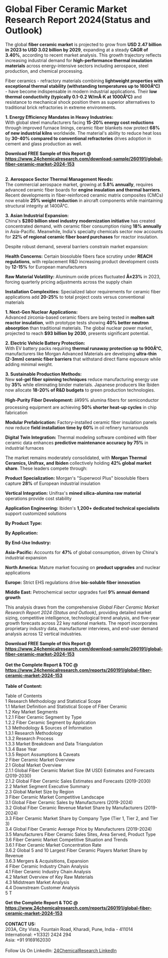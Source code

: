 <h1>Global Fiber Ceramic Market Research Report 2024(Status and Outlook)</h1><p>The global <strong>fiber ceramic market</strong> is projected to grow from <strong>USD 2.47 billion in 2023 to USD 3.02 billion by 2029</strong>, expanding at a steady <strong>CAGR of 3.40%</strong>, according to recent market analysis. This growth trajectory reflects increasing industrial demand for <strong>high-performance thermal insulation materials</strong> across energy-intensive sectors including aerospace, steel production, and chemical processing.</p><p>Fiber ceramics - refractory materials combining <strong>lightweight properties with exceptional thermal stability (withstanding temperatures up to 1600Â°C)</strong> - have become indispensable in modern industrial applications. Their <strong>low thermal conductivity (typically 0.1-0.2 W/mÂ·K at 1000Â°C)</strong> and resistance to mechanical shock position them as superior alternatives to traditional brick refractories in extreme environments.</p><p><strong>1. Energy Efficiency Mandates in Heavy Industries:</strong><br>
With global steel manufacturers facing <strong>15-20% energy cost reductions</strong> through improved furnace linings, ceramic fiber blankets now protect <strong>68% of new industrial kilns</strong> worldwide. The material's ability to reduce heat loss by <strong>30-40% compared to conventional refractories</strong> drives adoption in cement and glass production as well.</p><div><b>Download FREE Sample of this Report @ 
            <a href="https://www.24chemicalresearch.com/download-sample/260191/global-fiber-ceramic-market-2024-153">
            https://www.24chemicalresearch.com/download-sample/260191/global-fiber-ceramic-market-2024-153</a></b></div><br><p><strong>2. Aerospace Sector Thermal Management Needs:</strong><br>
The commercial aerospace market, growing at <strong>5.8% annually</strong>, requires advanced ceramic fiber boards for <strong>engine insulation and thermal barriers</strong>. Recent developments in fiber-reinforced ceramic matrix composites (CMCs) now enable <strong>25% weight reduction</strong> in aircraft components while maintaining structural integrity at 1400Â°C.</p><p><strong>3. Asian Industrial Expansion:</strong><br>
China's <strong>$280 billion steel industry modernization initiative</strong> has created concentrated demand, with ceramic fiber consumption rising <strong>18% annually</strong> in Asia-Pacific. Meanwhile, India's specialty chemicals sector now accounts for <strong>22% of regional ceramic fiber board purchases</strong> for reactor insulation.</p><p>Despite robust demand, several barriers constrain market expansion:</p><p><strong>Health Concerns:</strong> Certain biosoluble fibers face scrutiny under <strong>REACH regulations</strong>, with replacement R&amp;D increasing product development costs by <strong>12-15%</strong> for European manufacturers</p><p><strong>Raw Material Volatility:</strong> Aluminum oxide prices fluctuated <strong>Â±23%</strong> in 2023, forcing quarterly pricing adjustments across the supply chain</p><p><strong>Installation Complexities:</strong> Specialized labor requirements for ceramic fiber applications add <strong>20-25%</strong> to total project costs versus conventional materials</p><p><strong>1. Next-Gen Nuclear Applications:</strong><br>
Advanced zirconia-based ceramic fibers are being tested in <strong>molten salt reactor insulation</strong>, with prototype tests showing <strong>40% better neutron absorption</strong> than traditional materials. The global nuclear power market, projected to reach <strong>$93 billion by 2030</strong>, presents significant potential.</p><p><strong>2. Electric Vehicle Battery Protection:</strong><br>
With EV battery packs requiring <strong>thermal runaway protection up to 900Â°C</strong>, manufacturers like Morgan Advanced Materials are developing <strong>ultra-thin (2-3mm) ceramic fiber barriers</strong> that withstand direct flame exposure while adding minimal weight.</p><p><strong>3. Sustainable Production Methods:</strong><br>
New <strong>sol-gel fiber spinning techniques</strong> reduce manufacturing energy use by <strong>35%</strong> while eliminating binder materials. Japanese producers like Ibiden now allocate <strong>18-20% of R&amp;D budgets</strong> to green production technologies.</p><p><strong>High-Purity Fiber Development:</strong> â¥99% alumina fibers for semiconductor processing equipment are achieving <strong>50% shorter heat-up cycles</strong> in chip fabrication</p><p><strong>Modular Prefabrication:</strong> Factory-installed ceramic fiber insulation panels now reduce <strong>field installation time by 60%</strong> in oil refinery turnarounds</p><p><strong>Digital Twin Integration:</strong> Thermal modeling software combined with fiber ceramic data enhances <strong>predictive maintenance accuracy by 75%</strong> in industrial furnaces</p><p>The market remains moderately consolidated, with <strong>Morgan Thermal Ceramics, Unifrax, and Ibiden</strong> collectively holding <strong>42% global market share</strong>. These leaders compete through:</p><p><strong>Product Specialization:</strong> Morgan's "Superwool Plus" biosoluble fibers capture <strong>28%</strong> of European industrial insulation</p><p><strong>Vertical Integration:</strong> Unifrax's <strong>mined silica-alumina raw material</strong> operations provide cost stability</p><p><strong>Application Engineering:</strong> Ibiden's <strong>1,200+ dedicated technical specialists</strong> support customized solutions</p><p><strong>By Product Type:</strong></p><p><strong>By Application:</strong></p><p><strong>By End-Use Industry:</strong></p><p><strong>Asia-Pacific:</strong> Accounts for <strong>47%</strong> of global consumption, driven by China's industrial expansion</p><p><strong>North America:</strong> Mature market focusing on <strong>product upgrades</strong> and nuclear applications</p><p><strong>Europe:</strong> Strict EHS regulations drive <strong>bio-soluble fiber innovation</strong></p><p><strong>Middle East:</strong> Petrochemical sector upgrades fuel <strong>9% annual demand growth</strong></p><p>This analysis draws from the comprehensive <em>Global Fiber Ceramic Market Research Report 2024 (Status and Outlook)</em>, providing detailed market sizing, competitive intelligence, technological trend analysis, and five-year growth forecasts across 22 key national markets. The report incorporates proprietary industry data, manufacturer interviews, and end-user demand analysis across 12 vertical industries.</p><div><b>Download FREE Sample of this Report @ 
            <a href="https://www.24chemicalresearch.com/download-sample/260191/global-fiber-ceramic-market-2024-153">
            https://www.24chemicalresearch.com/download-sample/260191/global-fiber-ceramic-market-2024-153</a></b></div><br><div><b>Get the Complete Report & TOC @ 
            <a href="https://www.24chemicalresearch.com/reports/260191/global-fiber-ceramic-market-2024-153">
            https://www.24chemicalresearch.com/reports/260191/global-fiber-ceramic-market-2024-153</a></b></div><br>
            <b>Table of Content:</b><p>Table of Contents<br />
1 Research Methodology and Statistical Scope<br />
1.1 Market Definition and Statistical Scope of Fiber Ceramic<br />
1.2 Key Market Segments<br />
1.2.1 Fiber Ceramic Segment by Type<br />
1.2.2 Fiber Ceramic Segment by Application<br />
1.3 Methodology & Sources of Information<br />
1.3.1 Research Methodology<br />
1.3.2 Research Process<br />
1.3.3 Market Breakdown and Data Triangulation<br />
1.3.4 Base Year<br />
1.3.5 Report Assumptions & Caveats<br />
2 Fiber Ceramic Market Overview<br />
2.1 Global Market Overview<br />
2.1.1 Global Fiber Ceramic Market Size (M USD) Estimates and Forecasts (2019-2030)<br />
2.1.2 Global Fiber Ceramic Sales Estimates and Forecasts (2019-2030)<br />
2.2 Market Segment Executive Summary<br />
2.3 Global Market Size by Region<br />
3 Fiber Ceramic Market Competitive Landscape<br />
3.1 Global Fiber Ceramic Sales by Manufacturers (2019-2024)<br />
3.2 Global Fiber Ceramic Revenue Market Share by Manufacturers (2019-2024)<br />
3.3 Fiber Ceramic Market Share by Company Type (Tier 1, Tier 2, and Tier 3)<br />
3.4 Global Fiber Ceramic Average Price by Manufacturers (2019-2024)<br />
3.5 Manufacturers Fiber Ceramic Sales Sites, Area Served, Product Type<br />
3.6 Fiber Ceramic Market Competitive Situation and Trends<br />
3.6.1 Fiber Ceramic Market Concentration Rate<br />
3.6.2 Global 5 and 10 Largest Fiber Ceramic Players Market Share by Revenue<br />
3.6.3 Mergers & Acquisitions, Expansion<br />
4 Fiber Ceramic Industry Chain Analysis<br />
4.1 Fiber Ceramic Industry Chain Analysis<br />
4.2 Market Overview of Key Raw Materials<br />
4.3 Midstream Market Analysis<br />
4.4 Downstream Customer Analysis<br />
5 T</p><div><b>Get the Complete Report & TOC @ 
            <a href="https://www.24chemicalresearch.com/reports/260191/global-fiber-ceramic-market-2024-153">
            https://www.24chemicalresearch.com/reports/260191/global-fiber-ceramic-market-2024-153</a></b></div><br><b>CONTACT US:</b><br>
            203A, City Vista, Fountain Road, Kharadi, Pune, India - 411014<br>
            International: +1(332) 2424 294<br>
            Asia: +91 9169162030 <br><br>
            Follow Us On LinkedIn: <a href="https://www.linkedin.com/company/24chemicalresearch/">24ChemicalResearch LinkedIn</a>